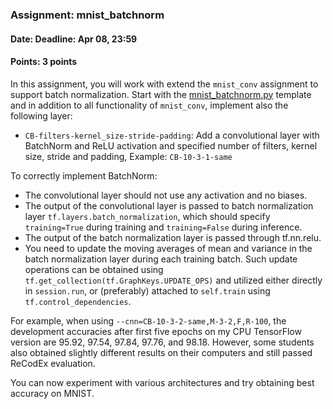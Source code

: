 ### Assignment: mnist_batchnorm
#### Date: Deadline: Apr 08, 23:59
#### Points: 3 points

In this assignment, you will work with extend the `mnist_conv` assignment to
support batch normalization. Start with the
[mnist_batchnorm.py](https://github.com/ufal/npfl114/tree/master/labs/05/mnist_batchnorm.py)
template and in addition to all functionality of `mnist_conv`, implement also
the following layer:
- `CB-filters-kernel_size-stride-padding`: Add a convolutional layer with BatchNorm
  and ReLU activation and specified number of filters, kernel size, stride and padding,
  Example: `CB-10-3-1-same`

To correctly implement BatchNorm:
- The convolutional layer should not use any activation and no biases.
- The output of the convolutional layer is passed to batch normalization layer
  `tf.layers.batch_normalization`, which
  should specify `training=True` during training and `training=False` during inference.
- The output of the batch normalization layer is passed through tf.nn.relu.
- You need to update the moving averages of mean and variance in the batch normalization
  layer during each training batch. Such update operations can be obtained using
  `tf.get_collection(tf.GraphKeys.UPDATE_OPS)` and utilized either directly in `session.run`,
  or (preferably) attached to `self.train` using `tf.control_dependencies`.

For example, when using `--cnn=CB-10-3-2-same,M-3-2,F,R-100`, the development
accuracies after first five epochs on my CPU TensorFlow version are
95.92, 97.54, 97.84, 97.76, and 98.18. However, some students also obtained
slightly different results on their computers and still passed ReCodEx
evaluation.

You can now experiment with various architectures and try obtaining best
accuracy on MNIST.
